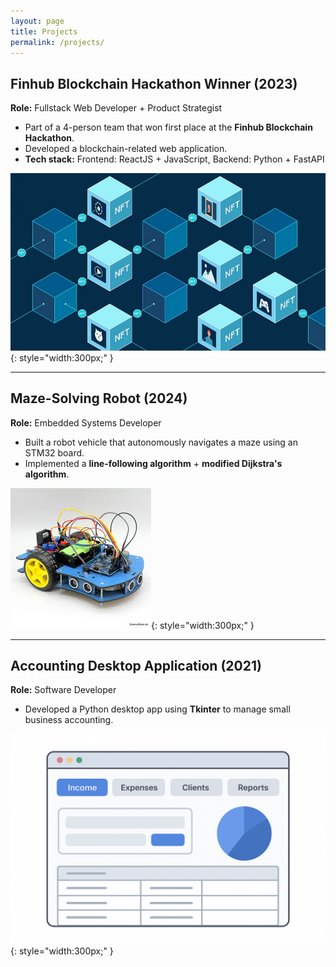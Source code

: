 ```yaml
---
layout: page
title: Projects
permalink: /projects/
---
```


## Finhub Blockchain Hackathon Winner (2023)
**Role:** Fullstack Web Developer + Product Strategist  
- Part of a 4-person team that won first place at the **Finhub Blockchain Hackathon**.  
- Developed a blockchain-related web application.  
- **Tech stack:** Frontend: ReactJS + JavaScript, Backend: Python + FastAPI  

![Team Collaboration / Blockchain](assets/images/blockchain_illustration.jpg){: style="width:300px;" }

---

## Maze-Solving Robot (2024)
**Role:** Embedded Systems Developer  
- Built a robot vehicle that autonomously navigates a maze using an STM32 board.  
- Implemented a **line-following algorithm** + **modified Dijkstra's algorithm**.  

![Line-Following Robot / Maze](assets/images/maze_robot_illustration.jpg){: style="width:300px;" }

---

## Accounting Desktop Application (2021)
**Role:** Software Developer  
- Developed a Python desktop app using **Tkinter** to manage small business accounting.  

![Finance / Accounting App](assets/images/accounting_app_illustration.png){: style="width:300px;" }

